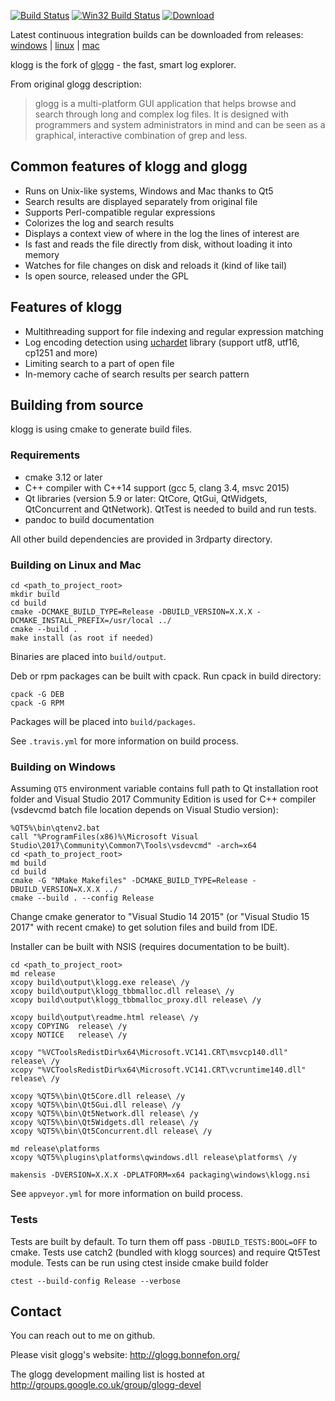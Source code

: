 [![Build Status](https://travis-ci.org/variar/klogg.svg?branch=master)](https://travis-ci.org/variar/klogg)
[![Win32 Build Status](https://ci.appveyor.com/api/projects/status/github/variar/klogg?svg=true)](https://ci.appveyor.com/project/variar/klogg)
[ ![Download](https://api.bintray.com/packages/variar/generic/klogg/images/download.svg) ](https://bintray.com/variar/generic/klogg/_latestVersion)

Latest continuous integration builds can be downloaded from releases:
[windows](https://github.com/variar/klogg/releases/tag/continuous-win) |
[linux](https://github.com/variar/klogg/releases/tag/continuous-linux) |
[mac](https://github.com/variar/klogg/releases/tag/continuous-osx)

klogg is the fork of [glogg](https://github.com/nickbnf/glogg) - the fast, smart log explorer.

From original glogg description:
> glogg is a multi-platform GUI application that helps browse and search
> through long and complex log files.  It is designed with programmers and
> system administrators in mind and can be seen as a graphical, interactive
> combination of grep and less.



## Common features of klogg and glogg
* Runs on Unix-like systems, Windows and Mac thanks to Qt5
* Search results are displayed separately from original file
* Supports Perl-compatible regular expressions 
* Colorizes the log and search results
* Displays a context view of where in the log the lines of interest are
* Is fast and reads the file directly from disk, without loading it into memory
* Watches for file changes on disk and reloads it (kind of like tail)
* Is open source, released under the GPL

## Features of klogg
* Multithreading support for file indexing and regular expression matching
* Log encoding detection using [uchardet](https://www.freedesktop.org/wiki/Software/uchardet/) library (support utf8, utf16, cp1251 and more)
* Limiting search to a part of open file
* In-memory cache of search results per search pattern

## Building from source
klogg is using cmake to generate build files.

### Requirements

* cmake 3.12 or later
* C++ compiler with C++14 support (gcc 5, clang 3.4, msvc 2015)
* Qt libraries (version 5.9 or later: QtCore, QtGui, QtWidgets, QtConcurrent and QtNetwork). QtTest is needed to build and run tests.
* pandoc to build documentation

All other build dependencies are provided in 3rdparty directory. 

### Building on Linux and Mac
```
cd <path_to_project_root>
mkdir build
cd build
cmake -DCMAKE_BUILD_TYPE=Release -DBUILD_VERSION=X.X.X -DCMAKE_INSTALL_PREFIX=/usr/local ../
cmake --build .
make install (as root if needed)
```

Binaries are placed into `build/output`.

Deb or rpm packages can be built with cpack. Run cpack in build directory:
```
cpack -G DEB
cpack -G RPM
```

Packages will be placed into `build/packages`.

See `.travis.yml` for more information on build process.

### Building on Windows
Assuming `QT5` environment variable contains full path to Qt installation root folder and
Visual Studio 2017 Community Edition is used for C++ compiler (vsdevcmd batch file location depends on Visual Studio version):
```
%QT5%\bin\qtenv2.bat
call "%ProgramFiles(x86)%\Microsoft Visual Studio\2017\Community\Common7\Tools\vsdevcmd" -arch=x64
cd <path_to_project_root>
md build
cd build
cmake -G "NMake Makefiles" -DCMAKE_BUILD_TYPE=Release -DBUILD_VERSION=X.X.X ../
cmake --build . --config Release
```

Change cmake generator to "Visual Studio 14 2015" (or "Visual Studio 15 2017" with recent cmake) to get solution files and build from IDE.

Installer can be built with NSIS (requires documentation to be built). 
```
cd <path_to_project_root>
md release
xcopy build\output\klogg.exe release\ /y
xcopy build\output\klogg_tbbmalloc.dll release\ /y
xcopy build\output\klogg_tbbmalloc_proxy.dll release\ /y

xcopy build\output\readme.html release\ /y
xcopy COPYING  release\ /y
xcopy NOTICE   release\ /y

xcopy "%VCToolsRedistDir%x64\Microsoft.VC141.CRT\msvcp140.dll" release\ /y
xcopy "%VCToolsRedistDir%x64\Microsoft.VC141.CRT\vcruntime140.dll" release\ /y

xcopy %QT5%\bin\Qt5Core.dll release\ /y
xcopy %QT5%\bin\Qt5Gui.dll release\ /y
xcopy %QT5%\bin\Qt5Network.dll release\ /y
xcopy %QT5%\bin\Qt5Widgets.dll release\ /y
xcopy %QT5%\bin\Qt5Concurrent.dll release\ /y

md release\platforms
xcopy %QT5%\plugins\platforms\qwindows.dll release\platforms\ /y

makensis -DVERSION=X.X.X -DPLATFORM=x64 packaging\windows\klogg.nsi
```

See `appveyor.yml` for more information on build process.

### Tests
Tests are built by default. To turn them off pass `-DBUILD_TESTS:BOOL=OFF` to cmake.
Tests use catch2 (bundled with klogg sources) and require Qt5Test module. Tests can be run using ctest inside cmake build folder
```
ctest --build-config Release --verbose
```


## Contact
You can reach out to me on github.

Please visit glogg's website: http://glogg.bonnefon.org/

The glogg development mailing list is hosted at http://groups.google.co.uk/group/glogg-devel
